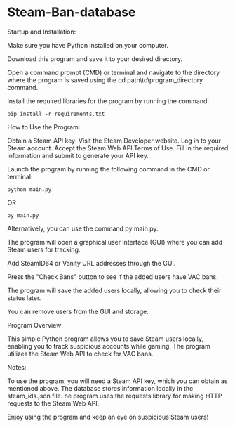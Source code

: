 # Steam-Ban-database

Startup and Installation:

Make sure you have Python installed on your computer.

Download this program and save it to your desired directory.

Open a command prompt (CMD) or terminal and navigate to the directory where the program is saved using the cd path\to\program_directory command.


Install the required libraries for the program by running the command:

    pip install -r requirements.txt

How to Use the Program:

Obtain a Steam API key:
        Visit the Steam Developer website.
        Log in to your Steam account.
        Accept the Steam Web API Terms of Use.
        Fill in the required information and submit to generate your API key.

 Launch the program by running the following command in the CMD or terminal:


    python main.py

OR

    py main.py
    
Alternatively, you can use the command py main.py.

The program will open a graphical user interface (GUI) where you can add Steam users for tracking.

Add SteamID64 or Vanity URL addresses through the GUI.

Press the "Check Bans" button to see if the added users have VAC bans.

The program will save the added users locally, allowing you to check their status later.

You can remove users from the GUI and storage.

Program Overview:

This simple Python program allows you to save Steam users locally, enabling you to track suspicious accounts while gaming. The program utilizes the Steam Web API to check for VAC bans.

Notes:

To use the program, you will need a Steam API key, which you can obtain as mentioned above.
The database stores information locally in the steam_ids.json file.
he program uses the requests library for making HTTP requests to the Steam Web API.

Enjoy using the program and keep an eye on suspicious Steam users!
